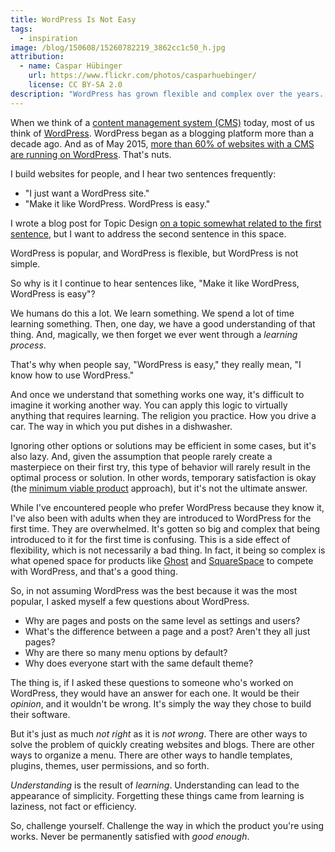 ```yaml
---
title: WordPress Is Not Easy
tags:
  - inspiration
image: /blog/150608/15260782219_3862cc1c50_h.jpg
attribution:
  - name: Caspar Hübinger
    url: https://www.flickr.com/photos/casparhuebinger/
    license: CC BY-SA 2.0
description: "WordPress has grown flexible and complex over the years. Yet, people still believe it's easy to use. Why?"
---
```


When we think of a [content management system (CMS)](https://en.wikipedia.org/wiki/Content_management_system) today, most of us think of [WordPress](https://wordpress.org). WordPress began as a blogging platform more than a decade ago. And as of May 2015, [more than 60% of websites with a CMS are running on WordPress](http://w3techs.com/technologies/overview/content_management/all). That's nuts.

I build websites for people, and I hear two sentences frequently:

- "I just want a WordPress site."
- "Make it like WordPress. WordPress is easy."

I wrote a blog post for Topic Design [on a topic somewhat related to the first sentence](http://topicdesign.com/news/getting-better-sucks-), but I want to address the second sentence in this space.

WordPress is popular, and WordPress is flexible, but WordPress is not simple.

So why is it I continue to hear sentences like, "Make it like WordPress, WordPress is easy"?

We humans do this a lot. We learn something. We spend a lot of time learning something. Then, one day, we have a good understanding of that thing. And, magically, we then forget we ever went through a _learning process_.

That's why when people say, "WordPress is easy," they really mean, "I know how to use WordPress."

And once we understand that something works one way, it's difficult to imagine it working another way. You can apply this logic to virtually anything that requires learning. The religion you practice. How you drive a car. The way in which you put dishes in a dishwasher.

Ignoring other options or solutions may be efficient in some cases, but it's also lazy. And, given the assumption that people rarely create a masterpiece on their first try, this type of behavior will rarely result in the optimal process or solution. In other words, temporary satisfaction is okay (the [minimum viable product](https://en.wikipedia.org/wiki/Minimum_viable_product) approach), but it's not the ultimate answer.

While I've encountered people who prefer WordPress because they know it, I've also been with adults when they are introduced to WordPress for the first time. They are overwhelmed. It's gotten so big and complex that being introduced to it for the first time is confusing. This is a side effect of flexibility, which is not necessarily a bad thing. In fact, it being so complex is what opened space for products like [Ghost](https://ghost.org) and [SquareSpace](https://squarespace.com) to compete with WordPress, and that's a good thing.

So, in not assuming WordPress was the best because it was the most popular, I asked myself a few questions about WordPress.

- Why are pages and posts on the same level as settings and users?
- What's the difference between a page and a post? Aren't they all just pages?
- Why are there so many menu options by default?
- Why does everyone start with the same default theme?

The thing is, if I asked these questions to someone who's worked on WordPress, they would have an answer for each one. It would be their _opinion_, and it wouldn't be wrong. It's simply the way they chose to build their software.

But it's just as much _not right_ as it is _not wrong_. There are other ways to solve the problem of quickly creating websites and blogs. There are other ways to organize a menu. There are other ways to handle templates, plugins, themes, user permissions, and so forth.

_Understanding_ is the result of _learning_. Understanding can lead to the appearance of simplicity. Forgetting these things came from learning is laziness, not fact or efficiency.

So, challenge yourself. Challenge the way in which the product you're using works. Never be permanently satisfied with _good enough_.

